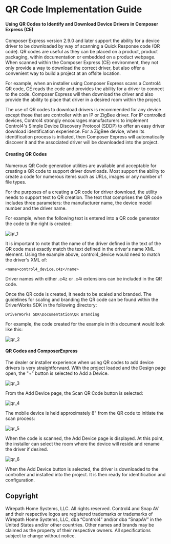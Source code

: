 #  QR Code Implementation Guide


#### Using QR Codes to Identify and Download Device Drivers in Composer Express (CE)

Composer Express version 2.9.0 and later support the ability for a device driver to be downloaded by way of scanning a Quick Response code (QR code). QR codes are useful as they can be placed on a product, product packaging, within documentation or embedded on a product webpage.  When scanned within the Composer Express (CE) environment, they not only provide a way to download the correct driver, but also offer a convenient way to build a project at an offsite location.

For example, when an installer using Composer Express scans a Control4 QR code, CE reads the code and provides the ability for a driver to connect to the code. Composer Express will then download the driver and also provide the ability to place that driver in a desired room within the project.

The use of QR codes to download drivers is recommended for any device except those that are controller with an IP or ZigBee driver. For IP controlled devices, Control4 strongly encourages manufacturers to implement Control4's Simple Device Discovery Protocol (SDDP) to offer an easy driver download identification experience. For a ZigBee device, when its identification process is initiated, then Composer Express will automatically discover it and the associated driver will be downloaded into the project.


#### Creating QR Codes
Numerous QR Code generation utilities are available and acceptable for creating a QR code to support driver downloads.  Most support the ability to create a code for numerous items such as URLs, images or any number of file types. 

For the purposes of a creating a QR code for driver download, the utility needs to support text to QR creation. The text that comprises the QR code includes three parameters: the manufacturer name, the device model number and the driver name.

For example, when the following text is entered into a QR code generator the code to the right is created:

![qr_1]


It is important to note that the name of the driver defined in the text of the QR code must exactly match the text defined in the driver's name XML element. Using the example above, control4_device would need to match the driver's XML of:

`<name>control4_device.c4z</name>`

Driver names with either .c4z or .c4i extensions can be included in the QR code.

Once the QR code is created, it needs to be scaled and branded. The guidelines for scaling and branding the QR code can be found within the DriverWorks SDK in the following directory:

`DriverWorks SDK\Documentation\QR Branding` 

For example, the code created for the example in this document would look like this:

![qr_2]


#### QR Codes and ComposerExpress
The dealer or installer experience when using QR codes to add device drivers is very straightforward. With the project loaded and the Design page open, the "+" button is selected to Add a Device.

![qr_3]

From the Add Device page, the Scan QR Code button is selected:

![qr_4]

The mobile device is held approximately 8" from the QR code to initiate the scan process:

![qr_5]

When the code is scanned, the Add Device page is displayed. At this point, the installer can select the room where the device will reside and rename the driver if desired. 

![qr_6]

When the Add Device button is selected, the driver is downloaded to the controller and installed into the project. It is then ready for identification and configuration.



## Copyright
Wirepath Home Systems, LLC. All rights reserved. Control4 and Snap AV and their respective logos are registered trademarks or trademarks of Wirepath Home Systems, LLC, dba “Control4” and/or dba “SnapAV” in the United States and/or other countries. Other names and brands may be claimed as the property of their respective owners. All specifications subject to change without notice.


[qr_1]:https://github.com/control4/docs-driverworks/raw/media/images/qr_1.png
[qr_2]:https://github.com/control4/docs-driverworks/raw/media/images/qr_2.png
[qr_3]:https://github.com/control4/docs-driverworks/raw/media/images/qr_3.png
[qr_4]:https://github.com/control4/docs-driverworks/raw/media/images/qr_4.png
[qr_5]:https://github.com/control4/docs-driverworks/raw/media/images/qr_5.png
[qr_6]:https://github.com/control4/docs-driverworks/raw/media/images/qr_6.png
